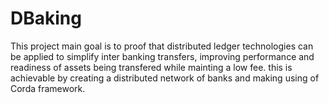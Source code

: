 # DBaking
This project main goal is to proof that distributed ledger technologies can be applied to simplify inter banking transfers, improving performance and readiness of assets being transfered while mainting a low fee. this is achievable by creating a distributed network of banks and making using of Corda framework.
